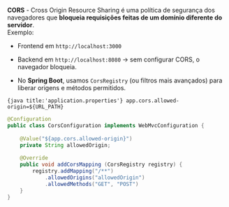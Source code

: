 **CORS** - Cross Origin Resource Sharing  é uma política de segurança dos navegadores que **bloqueia requisições feitas de um domínio diferente do servidor**.  
Exemplo:

- Frontend em `http://localhost:3000`

- Backend em `http://localhost:8080`
	  → sem configurar CORS, o navegador bloqueia.

- No **Spring Boot**, usamos `CorsRegistry` (ou filtros mais avançados) para liberar origens e métodos permitidos.

`{java title:'application.properties'} app.cors.allowed-origin=${URL_PATH}` 

```java title:CorsConfiguration.java
@Configuration
public class CorsConfiguration implements WebMvcConfiguration {
	
	@Value("${app.cors.allowed-origin}")
    private String allowedOrigin;
	
	@Override
	public void addCorsMapping (CorsRegistry registry) {
		registry.addMapping("/**")
			.allowedOrigins("allowedOrigin")
			.allowedMethods("GET", "POST")
	}
}
```

